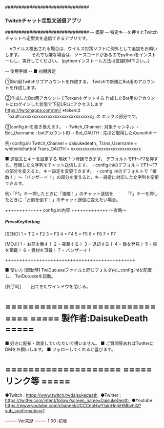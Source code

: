 ###############################
### Twitchチャット定型文送信アプリ ###
###############################
-- 概要 --
  特定キーを押すとTwitchチャットへ定型文を送信できるアプリです。

　※ウイルス検出される場合は、ウイルス対策ソフトに例外として追加をお願いします。
　　それでも嫌な場合は、ソースコードがあるのでpythonをインストールし、実行してください。
   (pythonインストール方法は直接DM下さい。。)



-- 使用手順 --
■ 初期設定

①Bot用Twitchサブアカウントを作成する。
Twitchで新規にBot用のアカウントを作成します。

➁作成したBot用アカウントでTorkenをゲットする
作成したBot用のアカウントにログインした状態で下記URLにアクセスします
https://twitchapps.com/tmi/
※tokenは「oauth:xxxxxxxxxxxxxxxxxxxxxxxxxxxxxx」の
  エックス部分です。

③config.iniを書き換えます。
・Twitch_Channel : 対象チャンネル
・Bot_Username   : botアカウントID 
・Bot_OAUTH      : 先ほど取得したのaouthキー

例) config.ini
Twitch_Channel          = daisukedeath_
Trans_Username          = whitenitchatbot
Trans_OAUTH             = xxxxxxxxxxxxxxxxxxxxxxxxxxxxxx



■ 送信文とキーを設定する
現状７つ登録できます。
デフォルトでF1～F7を押すと、登録した文字列をチャット送信します。
・config.iniのデフォルトでF1～F7の部分を変えると、キー設定を変更できます。
・config.iniのデフォルトで「接敵！」～「バンザーイ！」の部分を変えると、キー設定に対応した文字列を変更できます。

例)「F1」キー押したときに「接敵！」のチャット送信を
　　　「T」キーを押したときに「お前を倒す！」のチャット送信に変えたい場合。

+++++++++++++    config.ini内容    +++++++++++++
～省略～

##### PressKeySetting #####
[SEND]
1 = T
2 = F2
3 = F3
4 = F4
5 = F5
6 = F6
7 = F7

[MOJI]
1 = お前を倒す！
2 = 突撃する！
3 = 退却する！
4 = 敵を発見！
5 = 弾を頂戴！
6 = 資材を頂戴！
7 = バンザーイ！

++++++++++++++++++++++++++++++++++++++++++++++


■ 使い方
[起動時]
  TwiDuo.exeファイルと同じフォルダ内にconfig.iniを配置し、
  TwiDuo.exeを起動。

[終了時]
　　出てきたウインドウを閉じる。



==============================
===== 製作者:DaisukeDeath =====
==============================
  ■ 好きに配布・改変していただいて構いません。
  ■ ご質問等あればTwitterにDMをお願いします。
  ■ フォローしてくれると喜びます。

====================
=====   リンク等  =====
====================
  ●Twitch    : https://www.twitch.tv/daisukedeath_
  ●Twitter   : https://twitter.com/intent/follow?screen_name=DaisukeDeath_
  ●Youtube   : https://www.youtube.com/channel/UCCCnoHwYluinHnpjHMbvhiQ?sub_confirmation=1



------ Ver来歴 ------
    1.00    :初版


